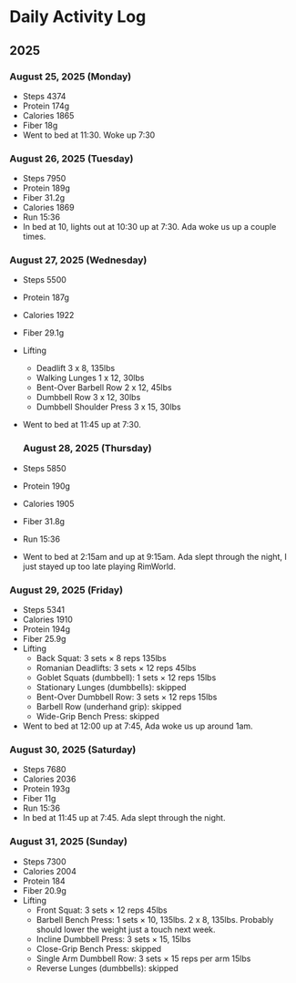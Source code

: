 # Daily Activity Log

## 2025

### August 25, 2025 (Monday)

- Steps 4374
- Protein 174g
- Calories 1865
- Fiber 18g
- Went to bed at 11:30. Woke up 7:30

### August 26, 2025 (Tuesday)

- Steps 7950
- Protein 189g
- Fiber 31.2g
- Calories 1869
- Run 15:36
- In bed at 10, lights out at 10:30 up at 7:30. Ada woke us up a couple times.

### August 27, 2025 (Wednesday)

- Steps 5500
- Protein 187g
- Calories 1922
- Fiber 29.1g
- Lifting

  - Deadlift 3 x 8, 135lbs
  - Walking Lunges 1 x 12, 30lbs
  - Bent-Over Barbell Row 2 x 12, 45lbs
  - Dumbbell Row 3 x 12, 30lbs
  - Dumbbell Shoulder Press 3 x 15, 30lbs

- Went to bed at 11:45 up at 7:30.

  ### August 28, 2025 (Thursday)

- Steps 5850
- Protein 190g
- Calories 1905
- Fiber 31.8g
- Run 15:36
- Went to bed at 2:15am and up at 9:15am. Ada slept through the night, I just stayed up too late playing RimWorld.

### August 29, 2025 (Friday)

- Steps 5341
- Calories 1910
- Protein 194g
- Fiber 25.9g
- Lifting
  - Back Squat: 3 sets × 8 reps 135lbs
  - Romanian Deadlifts: 3 sets × 12 reps 45lbs
  - Goblet Squats (dumbbell): 1 sets × 12 reps 15lbs
  - Stationary Lunges (dumbbells): skipped
  - Bent-Over Dumbbell Row: 3 sets × 12 reps 15lbs
  - Barbell Row (underhand grip): skipped
  - Wide-Grip Bench Press: skipped
- Went to bed at 12:00 up at 7:45, Ada woke us up around 1am.

### August 30, 2025 (Saturday)

- Steps 7680
- Calories 2036
- Protein 193g
- Fiber 11g
- Run 15:36
- In bed at 11:45 up at 7:45. Ada slept through the night.

### August 31, 2025 (Sunday)

- Steps 7300
- Calories 2004
- Protein 184
- Fiber 20.9g
- Lifting
  - Front Squat: 3 sets × 12 reps 45lbs
  - Barbell Bench Press: 1 sets × 10, 135lbs. 2 x 8, 135lbs. Probably should lower the weight just a touch next week.
  - Incline Dumbbell Press: 3 sets × 15, 15lbs
  - Close-Grip Bench Press: skipped
  - Single Arm Dumbbell Row: 3 sets × 15 reps per arm 15lbs
  - Reverse Lunges (dumbbells): skipped

